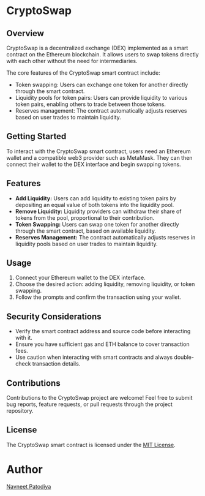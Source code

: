 # CryptoSwap

## Overview

CryptoSwap is a decentralized exchange (DEX) implemented as a smart contract on the Ethereum blockchain. It allows users to swap tokens directly with each other without the need for intermediaries.

The core features of the CryptoSwap smart contract include:

- Token swapping: Users can exchange one token for another directly through the smart contract.
- Liquidity pools for token pairs: Users can provide liquidity to various token pairs, enabling others to trade between those tokens.
- Reserves management: The contract automatically adjusts reserves based on user trades to maintain liquidity.

## Getting Started

To interact with the CryptoSwap smart contract, users need an Ethereum wallet and a compatible web3 provider such as MetaMask. They can then connect their wallet to the DEX interface and begin swapping tokens.

## Features

- **Add Liquidity:** Users can add liquidity to existing token pairs by depositing an equal value of both tokens into the liquidity pool.
- **Remove Liquidity:** Liquidity providers can withdraw their share of tokens from the pool, proportional to their contribution.
- **Token Swapping:** Users can swap one token for another directly through the smart contract, based on available liquidity.
- **Reserves Management:** The contract automatically adjusts reserves in liquidity pools based on user trades to maintain liquidity.

## Usage

1. Connect your Ethereum wallet to the DEX interface.
2. Choose the desired action: adding liquidity, removing liquidity, or token swapping.
3. Follow the prompts and confirm the transaction using your wallet.

## Security Considerations

- Verify the smart contract address and source code before interacting with it.
- Ensure you have sufficient gas and ETH balance to cover transaction fees.
- Use caution when interacting with smart contracts and always double-check transaction details.

## Contributions

Contributions to the CryptoSwap project are welcome! Feel free to submit bug reports, feature requests, or pull requests through the project repository.

## License

The CryptoSwap smart contract is licensed under the [MIT License](LICENSE).


# Author

[Navneet Patodiya](https://www.linkedin.com/in/navneet-patodiya-359bba220/)